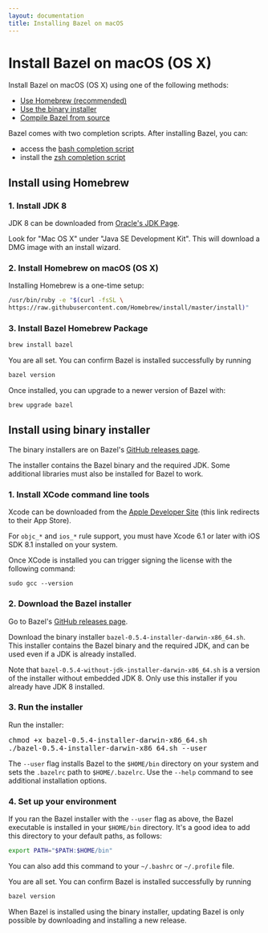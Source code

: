 ```yaml
---
layout: documentation
title: Installing Bazel on macOS
---
```


# <a name="mac-os-x"></a>Install Bazel on macOS (OS X)

Install Bazel on macOS (OS X) using one of the following methods:

*   [Use Homebrew (recommended)](#install-on-mac-os-x-homebrew)
*   [Use the binary installer](#install-with-installer-mac-os-x)
*   [Compile Bazel from source](install-compile-source.html)

Bazel comes with two completion scripts. After installing Bazel, you can:

*   access the [bash completion script](install.html)
*   install the [zsh completion script](install.html)

## <a name="install-on-mac-os-x-homebrew"></a>Install using Homebrew

### 1. Install JDK 8

JDK 8 can be downloaded from [Oracle's JDK
Page](http://www.oracle.com/technetwork/java/javase/downloads/jdk8-downloads-2133151.html).

Look for "Mac OS X" under "Java SE Development Kit". This will download a DMG
image with an install wizard.

### 2. Install Homebrew on macOS (OS X)

Installing Homebrew is a one-time setup:

```bash
/usr/bin/ruby -e "$(curl -fsSL \
https://raw.githubusercontent.com/Homebrew/install/master/install)"
```

### 3. Install Bazel Homebrew Package

```bash
brew install bazel
```

You are all set. You can confirm Bazel is installed successfully by running

```bash
bazel version
```

Once installed, you can upgrade to a newer version of Bazel with:

```bash
brew upgrade bazel
```

## <a name="install-with-installer-mac-os-x"></a>Install using binary installer

The binary installers are on Bazel's [GitHub releases page](https://github.com/bazelbuild/bazel/releases).

The installer contains the Bazel binary and the required JDK. Some additional
libraries must also be installed for Bazel to work.

### 1. Install XCode command line tools

Xcode can be downloaded from the [Apple Developer
Site](https://developer.apple.com/xcode/downloads/) (this link redirects to
their App Store).

For `objc_*` and `ios_*` rule support, you must have Xcode 6.1 or later with iOS
SDK 8.1 installed on your system.

Once XCode is installed you can trigger signing the license with the following
command:

```
sudo gcc --version
```

### 2. Download the Bazel installer

Go to Bazel's [GitHub releases page](https://github.com/bazelbuild/bazel/releases).

Download the binary installer `bazel-0.5.4-installer-darwin-x86_64.sh`. This
installer contains the Bazel binary and the required JDK, and can be used even
if a JDK is already installed.

Note that `bazel-0.5.4-without-jdk-installer-darwin-x86_64.sh` is a version of
the installer without embedded JDK 8. Only use this installer if you already
have JDK 8 installed.

### 3. Run the installer

Run the installer:

<pre>
chmod +x bazel-0.5.4-installer-darwin-x86_64.sh
./bazel-0.5.4-installer-darwin-x86_64.sh --user
</pre>

The `--user` flag installs Bazel to the `$HOME/bin` directory on your system and
sets the `.bazelrc` path to `$HOME/.bazelrc`. Use the `--help` command to see
additional installation options.

### 4. Set up your environment

If you ran the Bazel installer with the `--user` flag as above, the Bazel
executable is installed in your `$HOME/bin` directory. It's a good idea to add
this directory to your default paths, as follows:

```bash
export PATH="$PATH:$HOME/bin"
```

You can also add this command to your `~/.bashrc` or `~/.profile` file.

You are all set. You can confirm Bazel is installed successfully by running
```bash
bazel version
```

When Bazel is installed using the binary installer, updating Bazel is only
possible by downloading and installing a new release.
